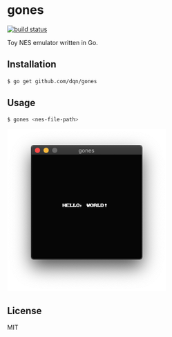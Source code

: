 # gones

[![build status](https://github.com/dqn/gones/workflows/build/badge.svg)](https://github.com/dqn/gones/actions)

Toy NES emulator written in Go.

## Installation

```bash
$ go get github.com/dqn/gones
```

## Usage

```bash
$ gones <nes-file-path>
```

!['demo'](./docs/demo.png)

## License

MIT
